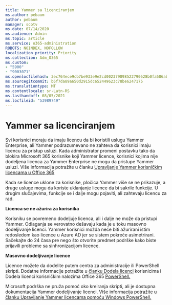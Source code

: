 ```yaml
---
title: Yammer sa licenciranjem
ms.author: pebaum
author: pebaum
manager: scotv
ms.date: 07/14/2020
ms.audience: Admin
ms.topic: article
ms.service: o365-administration
ROBOTS: NOINDEX, NOFOLLOW
localization_priority: Priority
ms.collection: Adm_O365
ms.custom:
- "5900"
- "9003071"
ms.openlocfilehash: 3ec764ece9cb7be933e9e2cd002379898522790528b0fa586ab501424b00cd7b
ms.sourcegitcommit: b5f7da89a650d2915dc652449623c78be6247175
ms.translationtype: MT
ms.contentlocale: sr-Latn-RS
ms.lasthandoff: 08/05/2021
ms.locfileid: "53989749"
---
```

# <a name="yammer-licensing-issues"></a>Yammer sa licenciranjem

Svi korisnici moraju da imaju licencu da bi koristili uslugu Yammer Enterprise, ali Yammer podrazumevano ne zahteva da korisnici imaju licencu za pristup usluzi. Kada administrator promeni postavku tako da blokira Microsoft 365 korisnike koji Yammer licence, korisnici kojima nije dodeljena licenca za Yammer Enterprise ne mogu da pristupe Yammer usluzi. Više informacija potražite u članku [Upravljanje Yammer korisničkim licencama u Office 365](https://docs.microsoft.com/yammer/manage-yammer-users/manage-yammer-licenses-in-office-365) 

Kada se licence uklone za korisnike, pločica Yammer više se ne prikazuje, a druge usluge mogu da koriste uklanjanje licence da bi sakrile funkcije. U drugim slučajevima, funkcije se i dalje mogu pojaviti, ali zahtevaju licencu za rad.  

**Licenca se ne ažurira za korisnika**  

Korisniku se povremeno dodeljuje licenca, ali i dalje ne može da pristupi Yammer. Odlaganja se verovatno dešavaju kada je u toku masovno dodeljivanje licenci. Yammer korisnici možda neće biti ažurirani istim redosledom kao licence u Azure AD jer se sistem pokreće asimetrirani. Sačekajte do 24 časa pre nego što otvorite predmet podrške kako biste prijavili probleme sa sinhronizacijom licence.  

**Masovno dodeljivanje licence**  

Licence možete da dodelite putem centra za administracije ili PowerShell skripti. Dodatne informacije potražite u [članku Dodela licenci](https://docs.microsoft.com/microsoft-365/admin/manage/assign-licenses-to-users) korisnicima i Dodela licenci korisničkim nalozima Office 365 [PowerShell.](https://docs.microsoft.com/office365/enterprise/powershell/assign-licenses-to-user-accounts-with-office-365-powershell) 

Microsoft podrška ne pruža pomoć oko kreiranja skripti, ali je dostupna dokumentacija Yammer dodeljivanje licenci. Više informacija potražite u [članku Upravljanje Yammer licencama pomoću Windows PowerShell.](https://docs.microsoft.com/yammer/manage-yammer-users/manage-yammer-licenses-in-office-365#manage-yammer-licenses-by-using-windows-powershell)